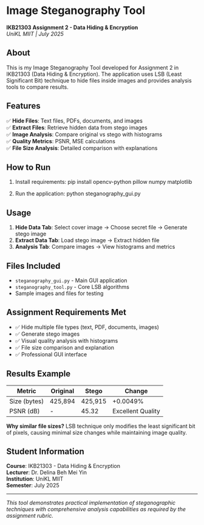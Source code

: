 # Image Steganography Tool

**IKB21303 Assignment 2 - Data Hiding & Encryption**  
*UniKL MIIT | July 2025*

## About

This is my Image Steganography Tool developed for Assignment 2 in IKB21303 (Data Hiding & Encryption). The application uses LSB (Least Significant Bit) technique to hide files inside images and provides analysis tools to compare results.

## Features

✅ **Hide Files**: Text files, PDFs, documents, and images  
✅ **Extract Files**: Retrieve hidden data from stego images  
✅ **Image Analysis**: Compare original vs stego with histograms  
✅ **Quality Metrics**: PSNR, MSE calculations  
✅ **File Size Analysis**: Detailed comparison with explanations  

## How to Run

1. Install requirements:
pip install opencv-python pillow numpy matplotlib

3. Run the application:
python steganography_gui.py


## Usage

1. **Hide Data Tab**: Select cover image → Choose secret file → Generate stego image
2. **Extract Data Tab**: Load stego image → Extract hidden file  
3. **Analysis Tab**: Compare images → View histograms and metrics

## Files Included

- `steganography_gui.py` - Main GUI application
- `steganography_tool.py` - Core LSB algorithms
- Sample images and files for testing

## Assignment Requirements Met

- ✅ Hide multiple file types (text, PDF, documents, images)
- ✅ Generate stego images  
- ✅ Visual quality analysis with histograms
- ✅ File size comparison and explanation
- ✅ Professional GUI interface

## Results Example

| Metric | Original | Stego | Change |
|--------|----------|-------|---------|
| Size (bytes) | 425,894 | 425,915 | +0.0049% |
| PSNR (dB) | - | 45.32 | Excellent Quality |

**Why similar file sizes?** LSB technique only modifies the least significant bit of pixels, causing minimal size changes while maintaining image quality.

## Student Information

**Course**: IKB21303 - Data Hiding & Encryption  
**Lecturer**: Dr. Delina Beh Mei Yin  
**Institution**: UniKL MIIT  
**Semester**: July 2025

---

*This tool demonstrates practical implementation of steganographic techniques with comprehensive analysis capabilities as required by the assignment rubric.*
